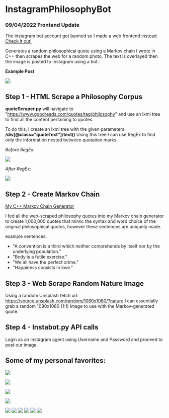 # InstagramPhilosophyBot

### 09/04/2022 Frontend Update

The instagram bot account got banned so I made a web frontend instead.
[Check it out!](https://philosophy-ai.vercel.app)

Generates a random philosophical quote using a Markov chain I wrote in C++ then scrapes
the web for a random photo. The text is overlayed then the image is posted to Instagram using a bot.

**Example Post**

![](/images/documentation_images/examplePost.jpg)

## Step 1 - HTML Scrape a Philosophy Corpus

**quoteScraper.py** will navigate to "https://www.goodreads.com/quotes/tag/philosophy" and use an
lxml tree to find all the content pertaining to quotes.

To do this, I create an lxml tree with the given parameters: **/div[@class="quoteText"]/text()**
Using this tree I can use RegEx to find only the information nested between quotation marks.

*Before RegEx*:

![](/images/documentation_images/beforeRegex.png)

*After RegEx*: 

![](/images/documentation_images/afterRegex.png)

## Step 2 - Create Markov Chain 
[My C++ Markov Chain Generator](https://github.com/JustinStitt/markovChainTextGenerator)

I fed all the web-scraped philosophy quotes into my Markov chain generator to create 1,000,000
quotes that mimic the syntax and word choice of the original philosophical quotes, however these sentences are uniquely made.

example sentences: 

* "A convention is a third which neither comprehends by itself nor by the underlying population."
* "Body is a futile exercise."
* "We all have the perfect crime."
* "Happiness consists in love."

## Step 3 - Web Scrape Random Nature Image

Using a random Unsplash fetch url: https://source.unsplash.com/random/1080x1080/?nature 
I can essentially grab a random 1080x1080 (1:1) image to use with the Markov-generated quote.

## Step 4 - Instabot.py API calls

Login as an Instagram agent using Username and Password and proceed to post our image.

## Some of my personal favorites:

![](/images/documentation_images/fav0.jpg)

![](/images/documentation_images/fav1.jpg)

![](/images/documentation_images/fav2.jpg)

![](/images/documentation_images/add1.jpg)

![](/favorites/7.png)
![](/favorites/8.png)
![](/favorites/9.png)
![](/favorites/10.png)
![](/favorites/11.png)
![](/favorites/12.png)
